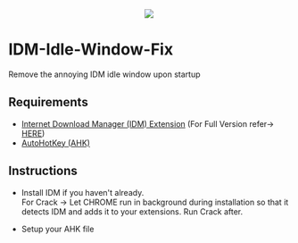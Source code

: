 <div align = "center">
<img src = "https://i.imgur.com/PfM6zqI.png"/>
</div>

# IDM-Idle-Window-Fix

Remove the annoying IDM idle window upon startup

## Requirements

- [Internet Download Manager (IDM) Extension](internetdownloadmanager.com) (For Full Version refer-> [HERE](https://github.com/bBSempai/IDM-Idle-Window-Fix/tree/master/IDM))
- [AutoHotKey (AHK)](https://www.autohotkey.com)

## Instructions 

- Install IDM if you haven't already. <br>
For Crack -> Let CHROME run in background during installation so that it detects IDM and adds it to your extensions. Run Crack after.

- Setup your AHK file 
